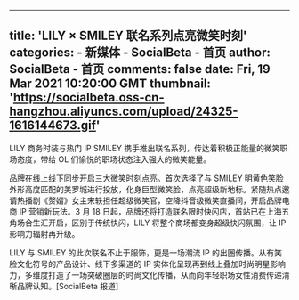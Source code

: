 
---
title: 'LILY × SMILEY 联名系列点亮微笑时刻'
categories: 
    - 新媒体
    - SocialBeta - 首页
author: SocialBeta - 首页
comments: false
date: Fri, 19 Mar 2021 10:20:00 GMT
thumbnail: 'https://socialbeta.oss-cn-hangzhou.aliyuncs.com/upload/24325-1616144673.gif'
---

<div>   
<p>LILY 商务时装与热门 IP SMILEY 携手推出联名系列，传达着积极正能量的微笑职场态度，带给 OL 们愉悦的职场状态注入强大的微笑能量。
</p><p>品牌在线上线下同步开启三大微笑时刻点亮。首次选择了与 SMILEY 明黄色笑脸外形高度匹配的美罗城进行投放，化身巨型微笑脸，点亮超级新地标。紧随热点邀请热播剧《赘婿》女主宋轶担任超级微笑官，空降抖音级微笑直播间，开启品牌电商 IP 营销新玩法。3 月 18 日起，品牌还将打造联名限时快闪店，首站已在上海五角场合生汇开启，区别于传统快闪，LILY 将整个商场都变身超级快闪氛围，让 IP 影响力辐射再升级。
</p><p>LILY 与 SMILEY 的此次联名不止于服饰，更是一场潮流 IP 的出圈传播。从有笑脸文化符号的产品设计、线下多渠道的 IP 实体化呈现再到线上叠加时尚明星影响力，多维度打造了一场突破圈层的时尚文化传播，从而向年轻职场女性消费传递清晰品牌认知。[SocialBeta 报道]
</p><p><img src="https://socialbeta.oss-cn-hangzhou.aliyuncs.com/upload/24325-1616144673.gif" alt referrerpolicy="no-referrer">
</p><p><img src="https://socialbeta.oss-cn-hangzhou.aliyuncs.com/upload/24325-1616144692.gif" alt referrerpolicy="no-referrer">
</p><p><img src="https://socialbeta.oss-cn-hangzhou.aliyuncs.com/upload/24325-1616149417.jpg" alt referrerpolicy="no-referrer"></p>  
</div>
            